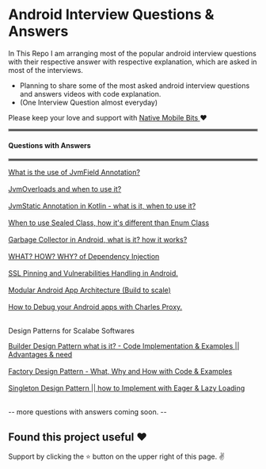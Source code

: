 # Android Interview Questions & Answers



In This Repo I am arranging most of the popular android interview questions with their respective answer with respective explanation, which are asked in most of the interviews.

- Planning to share some of the most asked android interview questions and answers videos with code explanation.  
- (One Interview Question almost everyday)  

Please keep your love and support with <a href="https://www.youtube.com/channel/UCTjQSpx2waqXTC37AgM8qyA">Native Mobile Bits </a> ❤️

<hr style="border:2px solid gray">
 <h4> Questions with Answers </h4>
<hr style="border:2px solid gray">

<a href ="https://youtu.be/rOB6FlJVR28">What is the use of JvmField Annotation?</a>
</br>
</br>
<a href ="https://youtu.be/PqeT_6LiT7Q">JvmOverloads and when to use it?</a>
</br>
</br>
<a href ="https://youtu.be/ZvY1Bu2gqAc">JvmStatic Annotation in Kotlin - what is it, when to use it?</a>
</br>
</br>
<a href ="https://youtu.be/nX8PF6XZxew">When to use Sealed Class, how it's different than Enum Class</a>
</br>
</br>
<a href ="https://youtu.be/OGcOAJf2WyE">Garbage Collector in Android, what is it? how it works?</a>
</br>
</br>
<a href ="https://youtu.be/8Lyi93dzXio">WHAT? HOW? WHY? of Dependency Injection</a>
</br>
</br>
<a href ="https://medium.com/native-mobile-bits/ssl-pinning-and-vulnerabilities-handling-in-android-57e347feb39b">SSL Pinning and Vulnerabilities Handling in Android.</a>
</br>
</br>
<a href ="https://medium.com/native-mobile-bits/modular-android-app-architecture-build-to-scale-d6f402cbd93a">Modular Android App Architecture (Build to scale)
</a>
</br>
</br>
<a href ="https://medium.com/native-mobile-bits/debug-your-android-apps-with-charles-proxy-991732d98ebd
">How to Debug your Android apps with Charles Proxy.
</a>
</br>
</br>



Design Patterns for Scalabe Softwares 

<a href ="https://youtu.be/RUC__cCQs0s">Builder Design Pattern what is it? - Code Implementation & Examples || Advantages & need</a>
</br>
</br>
<a href ="https://youtu.be/efIO-5AHtMY">Factory Design Pattern - What, Why and How with Code & Examples</a>
</br>
</br>
<a href ="https://youtu.be/QNSXuuOrfe0">Singleton Design Pattern || how to Implement with Eager & Lazy Loading</a>
</br>
</br>


-- more questions with answers coming soon. --

## Found this project useful ❤️
Support by clicking the ⭐ button on the upper right of this page. ✌️

